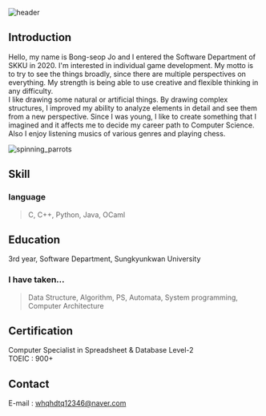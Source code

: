![header](https://capsule-render.vercel.app/api?type=venom&color=gradient&height=250&section=header&text=Welcome%20to%20my%20page&fontSize=80)

## Introduction
Hello, my name is Bong-seop Jo and I entered the Software Department of SKKU in 2020. I'm interested in individual game development.
My motto is to try to see the things broadly, since there are multiple perspectives on everything. My strength is being able to use creative and flexible thinking in any difficulty.\
I like drawing some natural or artificial things. By drawing complex structures, I improved my ability to analyze elements in detail and see them from a new perspective. Since I was young, I like to create something that I imagined and it affects me to decide my career path to Computer Science. Also I enjoy listening musics of various genres and playing chess. 

![spinning_parrots](https://github.com/whqhdtq12346/whqhdtq12346.github.io/assets/162556928/112349ba-dd92-46db-92ac-76628081dd34)

## Skill
### language
> C, C++, Python, Java, OCaml

## Education
3rd year, Software Department, Sungkyunkwan University
### I have taken...
> Data Structure, Algorithm, PS, Automata, System programming, Computer Architecture

## Certification
Computer Specialist in Spreadsheet & Database Level-2\
TOEIC : 900+

## Contact
E-mail : whqhdtq12346@naver.com
